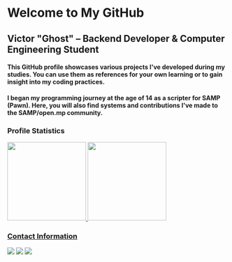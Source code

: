 # Welcome to My GitHub

## Victor "Ghost" – Backend Developer & Computer Engineering Student

#### This GitHub profile showcases various projects I've developed during my studies. You can use them as references for your own learning or to gain insight into my coding practices.

#### I began my programming journey at the age of 14 as a scripter for SAMP (Pawn). Here, you will also find systems and contributions I've made to the SAMP/open.mp community.             

### Profile Statistics

<div>
<a href="https://github.com/VictorMacielGhost">
<img height="180em" src="https://github-readme-stats.vercel.app/api/top-langs/?username=VictorMacielGhost&layout=compact&langs_count=7&theme=dracula"/>
<img height="180em" src="https://github-readme-stats.vercel.app/api?username=VictorMacielGhost&show_icons=true&theme=dracula&include_all_commits=true&count_private=true"/>
</div>

### Contact Information

<div>
<a href="https://www.youtube.com/VictorGhost" target="_blank"><img src="https://img.shields.io/badge/YouTube-FF0000?style=for-the-badge&logo=youtube&logoColor=white" target="_blank"></a>
<a href="https://instagram.com/victor_maciel_ghost" target="_blank"><img src="https://img.shields.io/badge/-Instagram-%23E4405F?style=for-the-badge&logo=instagram&logoColor=white" target="_blank"></a>
<a href="mailto:vtbolado17@gmail.com"><img src="https://img.shields.io/badge/Gmail-D14836?style=for-the-badge&logo=gmail&logoColor=white" target="_blank"></a>
</div>
  
<!---
VictorMacielGhost/VictorMacielGhost is a ✨ special ✨ repository because its `README.md` (this file) appears on your GitHub profile.
You can click the Preview link to take a look at your changes.
--->
